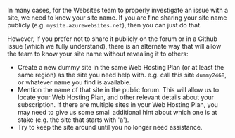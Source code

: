 In many cases, for the Websites team to properly investigate an issue with a site, we need to know your site name. If you are fine sharing your site name publicly (e.g. `mysite.azurewebsites.net`), then you can just do that.

However, if you prefer not to share it publicly on the forum or in a Github issue (which we fully understand), there is an alternate way that will allow the team to know your site name without revealing it to others:
- Create a new dummy site in the same Web Hosting Plan (or at least the same region) as the site you need help with. e.g. call this site `dummy2468`, or whatever name you find is available.
- Mention the name of that site in the public forum. This will allow us to locate your Web Hosting Plan, and other relevant details about your subscription. If there are multiple sites in your Web Hosting Plan, you may need to give us some small additional hint about which one is at stake (e.g. the site that starts with 'a').
- Try to keep the site around until you no longer need assistance.